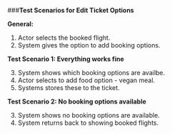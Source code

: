 ###**Test Scenarios for Edit Ticket Options**

**General:**

1. Actor selects the booked flight.
2. System gives the option to add booking options.


**Test Scenario 1: Everything works fine**

3. System shows which booking options are availbe.
4. Actor selects to add food option - vegan meal.
5. Systems stores these to the ticket.


**Test Scenario 2: No booking options available**

3. System shows no booking options are available.
4. System returns back to showing booked flights.
